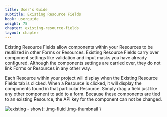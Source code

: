 ```yaml
---
title: User's Guide
subtitle: Existing Resource Fields
book: userguide
weight: 75
chapter: existing-resource-fields
layout: chapter
---
```

Existing Resource Fields allow components within your Resources to be reutilized in other Forms or Resources. Existing Resource Fields carry over component settings like validation and input masks you have already configured. Although the components settings are carried over, they do not link Forms or Resources in any other way.
<div>
<div><div>
Each Resource within your project will display when the Existing Resource Fields tab is clicked. When a Resource is clicked, it will display the components found in that particular Resource. Simply drag a field just like any other component to add to a form. Because these components are tied to an existing Resource, the API key for the component can not be changed.

![existing - show](https://cloud.githubusercontent.com/assets/13321142/15560509/d3c0861a-22b1-11e6-8e4d-4b65891eacba.png){: .img-fluid .img-thumbnail }
